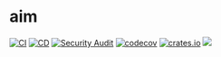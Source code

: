 # aim
[![CI](https://github.com/{{username}}/{{project-name}}/actions/workflows/ci.yaml/badge.svg)](https://github.com/{{username}}/{{project-name}}/actions/workflows/ci.yaml)
[![CD](https://github.com/{{username}}/{{project-name}}/actions/workflows/cd.yaml/badge.svg)](https://github.com/{{username}}/{{project-name}}/actions/workflows/cd.yaml)
[![Security Audit](https://github.com/{{username}}/{{project-name}}/actions/workflows/audit.yaml/badge.svg)](https://github.com/{{username}}/{{project-name}}/actions/workflows/audit.yaml)
[![codecov](https://codecov.io/gh/{{username}}/{{project-name}}/branch/main/graph/badge.svg?token=CYCF96JIOH)](https://codecov.io/gh/{{username}}/{{project-name}})
[![crates.io](https://img.shields.io/crates/d/{{project-name}}.svg)](https://crates.io/crates/{{project-name}})
![](https://img.shields.io/docker/image-size/{{username}}/{{project-name}}/latest?logo=Docker)